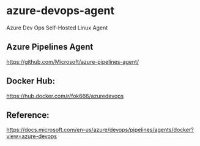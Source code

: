 # azure-devops-agent
Azure Dev Ops Self-Hosted Linux Agent

## Azure Pipelines Agent
https://github.com/Microsoft/azure-pipelines-agent/

## Docker Hub:
https://hub.docker.com/r/fok666/azuredevops

## Reference:
https://docs.microsoft.com/en-us/azure/devops/pipelines/agents/docker?view=azure-devops
